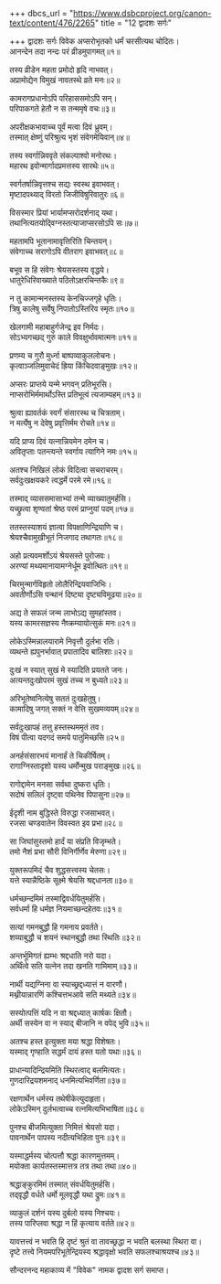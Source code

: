 +++
dbcs_url = "https://www.dsbcproject.org/canon-text/content/476/2265"
title = "12 द्वादशः सर्गः"

+++
द्वादशः सर्गः
विवेक
अप्सरोभृतको धर्मं चरसीत्यथ चोदितः।  
आनन्देन तदा नन्दः परं व्रीडमुपागमत्॥१॥

तस्य व्रीडेन महता प्रमोदो हृदि नाभवत्।  
अप्रामोद्येन विमुखं नावतस्थे व्रते मनः॥२॥

कामरागप्रधानोऽपि परिहाससमोऽपि सन्।  
परिपाकगते हेतौ न स तन्ममृषे वचः॥३॥

अपरीक्षकभावाच्च पूर्वं मत्वा दिवं ध्रुवम्।  
तस्मात् क्षेष्णुं परिश्रुत्य भृशं संवेगमेयिवान्॥४॥

तस्य स्वर्गान्निववृते संकल्पाश्वो मनोरथः।  
महारथ इवोन्मार्गादप्रमत्तस्य सारथेः॥५॥

स्वर्गतर्षान्निवृत्तश्च सद्यः स्वस्थ इवाभवत्।  
मृष्टादपथ्याद् विरतो जिजीविषुरिवातुरः॥६॥

विसस्मार प्रियां भार्यामप्सरोदर्शनाद् यथा।  
तथानित्यतयोद्‍विग्नस्तत्याजाप्सरसोऽपि सः॥७॥

महतामपि भूतानामावृत्तिरिति चिन्तयन्।  
संवेगाच्च सरागोऽपि वीतराग इवाभवत्॥८॥

बभूव स हि संवेगः श्रेयसस्तस्य वृद्धये।  
धातुरेधिरिवाख्याते पठितोऽक्षरचिन्तकैः॥९॥

न तु कामान्मनस्तस्य केनचिज्जगृहे धृतिः।  
त्रिषु कालेषु सर्वेषु निपातोऽस्तिरिव स्मृतः॥१०॥

खेलगामी महाबाहुर्गजेन्द्र इव निर्मदः।  
सोऽभ्यगच्छद् गुरुं काले विवक्षुर्भावमात्मनः॥११॥

प्रणम्य च गुरौ मुर्ध्ना बाष्पव्याकुललोचनः।  
कृत्वाञ्जलिमुवाचेदं ह्रिया किंचिदवाङ्मुखः॥१२॥

अप्सरः प्राप्तये यन्मे भगवन् प्रतिभूरसि।  
नाप्सरोभिर्ममार्थोऽस्ति प्रतिभूत्वं त्यजाम्यहम्॥१३॥

श्रुत्वा ह्यावर्तकं स्वर्गं संसारस्थ च चित्रताम्।  
न मर्त्येषु न देवेषु प्रवृत्तिर्मम रोचते॥१४॥

यदि प्राप्य दिवं यत्नान्नियमेन दमेन च।  
अवितृप्ताः पतन्त्यन्ते स्वर्गाय त्यागिने नमः॥१५॥

अतश्च निखिलं लोकं विदित्वा सचराचरम्।  
सर्वदुःखक्षयकरे त्वद्धर्मे परमे रमे॥१६॥

तस्माद् व्याससमासाभ्यां तन्मे व्याख्यातुमर्हसि।  
यच्छ्रुत्वा शृण्वतां श्रेष्ठ परमं प्राप्नुयां पदम्॥१७॥

ततस्तस्याशयं ज्ञात्वा विपक्षाणिन्द्रियाणि च।  
श्रेयश्चैवामुखीभूतं निजगाद तथागतः॥१८॥

अहो प्रत्यवमर्शोऽयं श्रेयसस्ते पुरोजवः।  
अरण्यां मथ्यमानायामग्नेर्धूम इवोत्थितः॥१९॥

चिरमुन्मार्गविहृतो लोलैरिन्द्रियवाजिभिः।  
अवतीर्णोऽसि पन्थानं दिष्ट्या दृष्ट्यविमूढया॥२०॥

अद्य ते सफलं जन्म लाभोऽद्य सुमहांस्तव।  
यस्य कामरसज्ञस्य नैष्क्रम्यायोत्सुकं मनः॥२१॥

लोकेऽस्मिन्नालयारामे निवृत्तौ दुर्लभा रतिः।  
व्यथन्ते ह्यपुनर्भावात् प्रपातादिव बालिशाः॥२२॥

दुःखं न स्यात् सुखं मे स्यादिति प्रयतते जनः।  
अत्यन्तदुःखोपरमं सुखं तच्च न बुध्यते॥२३॥

अरिभूतेष्वनित्येषु सततं दुःखहेतुषु।  
कामादिषु जगत् सक्तं न वेत्ति सुखमव्ययम्॥२४॥

सर्वदुःखापहं तत्तु हस्तस्थममृतं तव।  
विषं पीत्वा यदगदं समये पातुमिच्छसि॥२५॥

अनर्हसंसारभयं मानार्हं ते चिकीर्षितम्।  
रागाग्निस्तादृशो यस्य धर्मोन्मुख पराङ्मुखः॥२६॥

रागोद्दामेन मनसा सर्वथा दुष्करा धृतिः।  
सदोषं सलिलं दृष्ट्वा पथिनेव पिपासुना॥२७॥

ईदृशी नाम बुद्धिस्ते विरुद्धा रजसाभवत्।  
रजसा चण्डवातेन विवस्वत इव प्रभा॥२८॥

सा जिघांसुस्तमो हार्दं या संप्रति विजृम्भते।  
तमो नैशं प्रभा सौरी विनिर्गीर्णेव मेरुणा॥२९॥

युक्तरूपमिदं चैव शुद्धसत्त्वस्य चेतसः।  
यत्ते स्यान्नैष्ठिके सूक्ष्मे श्रेयसि श्रद्दधानता॥३०॥

धर्मच्छन्दमिमं तस्माद्विवर्धयितुमर्हसि।  
सर्वधर्मा हि धर्मज्ञ नियमाच्छन्दहेतवः॥३१॥

सत्यां गमनबुद्धौ हि गमनाय प्रवर्तते।  
शय्याबुद्धौ च शयनं स्थानबुद्धौ तथा स्थितिः॥३२॥

अन्तर्भूमिगतं ह्यम्भः श्रद्दधाति नरो यदा।  
अर्थिंत्वे सति यत्नेन तदा खनति गामिमाम्॥३३॥

नार्थी यद्यग्निना वा स्याच्छ्रद्दध्यात्तं न वारणौ।  
मथ्नीयान्नारणिं कश्चित्तभआवे सति मथ्यते॥३४॥

सस्योत्पत्तिं यदि न वा श्रद्दध्यात् कार्षकः क्षितौ।  
अर्थी सस्येन वा न स्याद् बीजानि न वपेद् भुवि॥३५॥

अतश्च हस्त इत्युक्ता मया श्रद्धा विशेषतः।  
यस्माद् गृण्हाति सद्धर्मं दायं हस्त यतो यथाः॥३६॥

प्राधान्यादिन्द्रियमिति स्थिरत्वाद् बलमित्यतः।  
गुणदारिद्रयशमनाद् धनमित्यभिवर्णिता॥३७॥

रक्षणार्थेन धर्मस्य तथेषीकेत्युदाहृता।  
लोकेऽस्मिन् दुर्लभत्वाच्च रत्नमित्यभिभाषिता॥३८॥

पुनश्च बीजमित्युक्ता निमित्तं श्रेयसो यदा।  
पावनार्थेन पापस्य नदीत्यभिहिता पुनः॥३९॥

यस्माद्धर्मस्य चोत्पत्तौ श्रद्धा कारणमुत्तमम्।  
मयोक्ता कार्यतस्तस्मात्तत्र तत्र तथा तथा॥४०॥

श्रद्धाङ्कुरमिमं तस्मात् संवर्धयितुमर्हसि।  
तद्‍वृद्धौ वर्धते धर्मो मूलवृद्धौ यथा द्रुमः॥४१॥

व्याकुलं दर्शनं यस्य दुर्बलो यस्य निश्चयः।  
तस्य पारिप्लवा श्रद्धा न हिं कृत्याय वर्तते॥४२॥

यावत्तत्त्वं न भवति हि दृष्टं श्रुतं वा
तावच्छ्रद्धा न भवति बलस्था स्थिरा वा।  
दृष्टे तत्त्वे नियमपरिभूतेन्द्रियस्य
श्रद्धावृक्षो भवति सफलश्चाश्रयश्च॥४३॥

सौन्दरनन्द महाकाव्य में "विवेक" नामक द्वादश सर्ग समाप्त।  

